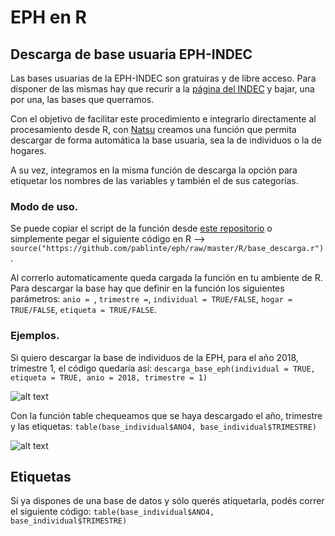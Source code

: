 # EPH en R

## Descarga de base usuaria EPH-INDEC
Las bases usuarias de la EPH-INDEC son gratuiras y de libre acceso. Para disponer de las mismas hay que recurir a la [página del INDEC](https://www.indec.gob.ar/bases-de-datos.asp) y bajar, una por una, las bases que querramos.

Con el objetivo de facilitar este procedimiento e integrarlo directamente al procesamiento desde R, con [Natsu](https://rpubs.com/natsumi_shokida) creamos una función que permita descargar de forma automática la base usuaria, sea la de individuos o la de hogares.

A su vez, integramos en la misma función de descarga la opción para etiquetar los nombres de las variables y también el de sus  categorías.

### Modo de uso.
Se puede copiar el script de la función desde [este repositorio](https://github.com/pablinte/eph/raw/master/R/descarga_base_eph.r) o simplemente pegar el siguiente código en R --> `source("https://github.com/pablinte/eph/raw/master/R/base_descarga.r")`. 

Al correrlo automaticamente queda cargada la función en tu ambiente de R. Para descargar la base hay que definir en la función los siguientes parámetros:
`anio = `,
`trimestre =`,
`individual = TRUE/FALSE`,
`hogar = TRUE/FALSE`,
`etiqueta = TRUE/FALSE`.

### Ejemplos.
Si quiero descargar la base de individuos de la EPH, para el año 2018, trimestre 1, el código quedaría así:
`descarga_base_eph(individual = TRUE, etiqueta = TRUE, anio = 2018, trimestre = 1)`

![alt text](https://raw.githubusercontent.com/pablinte/eph/master/R/imagenes/capt3.PNG)

Con la función table chequeamos que se haya descargado el año, trimestre y las etiquetas:
`table(base_individual$ANO4, base_individual$TRIMESTRE)`

![alt text](https://raw.githubusercontent.com/pablinte/eph/master/R/imagenes/table.PNG)


## Etiquetas
Si ya dispones de una base de datos y sólo querés atiquetarla, podés correr el siguiente código:
`table(base_individual$ANO4, base_individual$TRIMESTRE)`
